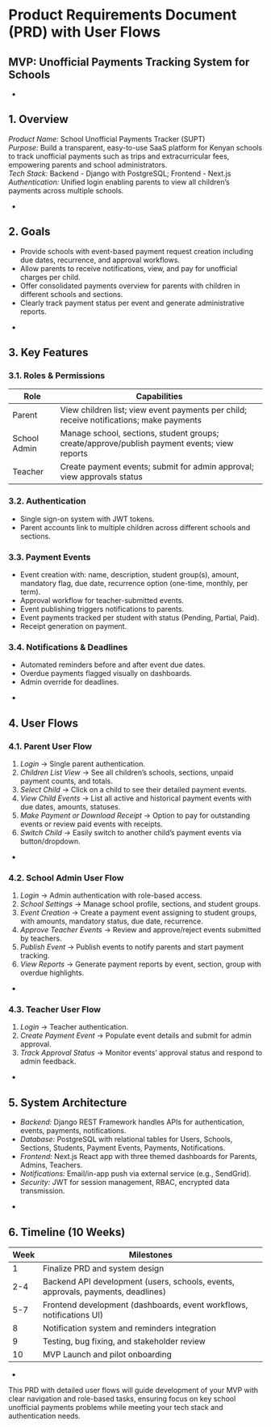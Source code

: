 # Product Requirements Document (PRD) with User Flows  
## MVP: Unofficial Payments Tracking System for Schools

*

## 1. Overview

*Product Name:* School Unofficial Payments Tracker (SUPT)  
*Purpose:* Build a transparent, easy-to-use SaaS platform for Kenyan schools to track unofficial payments such as trips and extracurricular fees, empowering parents and school administrators.  
*Tech Stack:* Backend - Django with PostgreSQL; Frontend - Next.js  
*Authentication:* Unified login enabling parents to view all children’s payments across multiple schools.

*

## 2. Goals

- Provide schools with event-based payment request creation including due dates, recurrence, and approval workflows.  
- Allow parents to receive notifications, view, and pay for unofficial charges per child.  
- Offer consolidated payments overview for parents with children in different schools and sections.  
- Clearly track payment status per event and generate administrative reports.

*

## 3. Key Features

### 3.1. Roles & Permissions

| Role          | Capabilities                                        |
|---------------|----------------------------------------------------|
| Parent        | View children list; view event payments per child; receive notifications; make payments |
| School Admin  | Manage school, sections, student groups; create/approve/publish payment events; view reports |
| Teacher       | Create payment events; submit for admin approval; view approvals status |

### 3.2. Authentication

- Single sign-on system with JWT tokens.  
- Parent accounts link to multiple children across different schools and sections.

### 3.3. Payment Events

- Event creation with: name, description, student group(s), amount, mandatory flag, due date, recurrence option (one-time, monthly, per term).  
- Approval workflow for teacher-submitted events.  
- Event publishing triggers notifications to parents.  
- Event payments tracked per student with status (Pending, Partial, Paid).  
- Receipt generation on payment.

### 3.4. Notifications & Deadlines

- Automated reminders before and after event due dates.  
- Overdue payments flagged visually on dashboards.  
- Admin override for deadlines.

*

## 4. User Flows

### 4.1. Parent User Flow

1. *Login* → Single parent authentication.  
2. *Children List View* → See all children’s schools, sections, unpaid payment counts, and totals.  
3. *Select Child* → Click on a child to see their detailed payment events.  
4. *View Child Events* → List all active and historical payment events with due dates, amounts, statuses.  
5. *Make Payment or Download Receipt* → Option to pay for outstanding events or review paid events with receipts.  
6. *Switch Child* → Easily switch to another child’s payment events via button/dropdown.

*

### 4.2. School Admin User Flow

1. *Login* → Admin authentication with role-based access.  
2. *School Settings* → Manage school profile, sections, and student groups.  
3. *Event Creation* → Create a payment event assigning to student groups, with amounts, mandatory status, due date, recurrence.  
4. *Approve Teacher Events* → Review and approve/reject events submitted by teachers.  
5. *Publish Event* → Publish events to notify parents and start payment tracking.  
6. *View Reports* → Generate payment reports by event, section, group with overdue highlights.

*

### 4.3. Teacher User Flow

1. *Login* → Teacher authentication.  
2. *Create Payment Event* → Populate event details and submit for admin approval.  
3. *Track Approval Status* → Monitor events’ approval status and respond to admin feedback.

*

## 5. System Architecture

- *Backend:* Django REST Framework handles APIs for authentication, events, payments, notifications.  
- *Database:* PostgreSQL with relational tables for Users, Schools, Sections, Students, Payment Events, Payments, Notifications.  
- *Frontend:* Next.js React app with three themed dashboards for Parents, Admins, Teachers.  
- *Notifications:* Email/in-app push via external service (e.g., SendGrid).  
- *Security:* JWT for session management, RBAC, encrypted data transmission.

*

## 6. Timeline (10 Weeks)

| Week | Milestones                                   |
|-------|---------------------------------------------|
| 1     | Finalize PRD and system design               |
| 2-4   | Backend API development (users, schools, events, approvals, payments, deadlines) |
| 5-7   | Frontend development (dashboards, event workflows, notifications UI) |
| 8     | Notification system and reminders integration |
| 9     | Testing, bug fixing, and stakeholder review  |
| 10    | MVP Launch and pilot onboarding               |

*

This PRD with detailed user flows will guide development of your MVP with clear navigation and role-based tasks, ensuring focus on key school unofficial payments problems while meeting your tech stack and authentication needs. 
